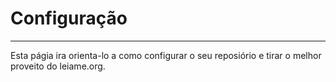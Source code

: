 # Configuração
---
Esta págia ira orienta-lo a como configurar o seu reposiório e tirar o melhor proveito do leiame.org.

